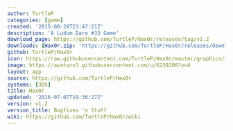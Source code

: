 ```yaml
---
author: TurtleP
categories: [game]
created: '2015-08-28T23:47:21Z'
description: 'A Ludum Dare #33 Game'
download_page: https://github.com/TurtleP/Hax0r/releases/tag/v1.2
downloads: {Hax0r.zip: 'https://github.com/TurtleP/Hax0r/releases/download/v1.2/Hax0r.zip'}
github: TurtleP/Hax0r
icon: https://raw.githubusercontent.com/TurtleP/Hax0r/master/graphics/icon.png
image: https://avatars3.githubusercontent.com/u/6239208?v=4
layout: app
source: https://github.com/TurtleP/Hax0r
systems: [3DS]
title: Hax0r
updated: '2016-07-07T19:36:27Z'
version: v1.2
version_title: Bugfixes 'n Stuff
wiki: https://github.com/TurtleP/Hax0r/wiki
---
```

